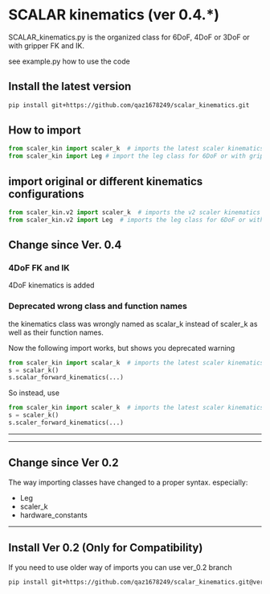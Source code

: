 # SCALAR kinematics (ver 0.4.*)
SCALAR_kinematics.py is the organized class for 6DoF, 4DoF or 3DoF or with gripper FK and IK.

see example.py how to use the code

## Install the latest version
```bash
pip install git+https://github.com/qaz1678249/scalar_kinematics.git
```

## How to import
```python
from scaler_kin import scaler_k  # imports the latest scaler kinematics
from scaler_kin import Leg # import the leg class for 6DoF or with gripper
```


## import original or different kinematics configurations
```python
from scaler_kin.v2 import scaler_k  # imports the v2 scaler kinematics
from scaler_kin.v2 import Leg  # imports the leg class for 6DoF or with gripper
```

## Change since Ver. 0.4
### 4DoF FK and IK
4DoF kinematics is added 

### Deprecated wrong class and function names
the kinematics class was wrongly named as scalar_k instead of scaler_k as well as their function names. 

Now the following import works, but shows you deprecated warning
```python
from scaler_kin import scalar_k  # imports the latest scaler kinematics
s = scalar_k()
s.scalar_forward_kinematics(...)
```
So instead, use 
```python
from scaler_kin import scaler_k  # imports the latest scaler kinematics
s = scaler_k()
s.scaler_forward_kinematics(...)
```


---
***
## Change since Ver 0.2 
The way importing classes have changed to a proper syntax. 
especially:
* Leg
* scaler_k
* hardware_constants
***


## Install Ver 0.2 (Only for Compatibility)

If you need to use older way of imports you can use ver_0.2 branch

```bash
pip install git+https://github.com/qaz1678249/scalar_kinematics.git@ver_0.2
```
